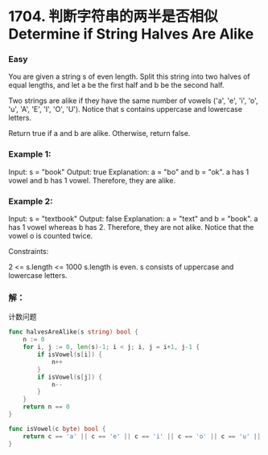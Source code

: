 # 1704. 判断字符串的两半是否相似 Determine if String Halves Are Alike

### Easy

You are given a string s of even length. Split this string into two halves of equal lengths, and let a be the first half and b be the second half.

Two strings are alike if they have the same number of vowels ('a', 'e', 'i', 'o', 'u', 'A', 'E', 'I', 'O', 'U'). Notice that s contains uppercase and lowercase letters.

Return true if a and b are alike. Otherwise, return false.

### Example 1:

Input: s = "book"
Output: true
Explanation: a = "bo" and b = "ok". a has 1 vowel and b has 1 vowel. Therefore, they are alike.

### Example 2:

Input: s = "textbook"
Output: false
Explanation: a = "text" and b = "book". a has 1 vowel whereas b has 2. Therefore, they are not alike.
Notice that the vowel o is counted twice.

Constraints:

2 <= s.length <= 1000
s.length is even.
s consists of uppercase and lowercase letters.

### 解：

计数问题

```go
func halvesAreAlike(s string) bool {
	n := 0
	for i, j := 0, len(s)-1; i < j; i, j = i+1, j-1 {
		if isVowel(s[i]) {
			n++
		}
		if isVowel(s[j]) {
			n--
		}
	}
	return n == 0
}

func isVowel(c byte) bool {
	return c == 'a' || c == 'e' || c == 'i' || c == 'o' || c == 'u' || c == 'A' || c == 'E' || c == 'I' || c == 'O' || c == 'U'
}
```